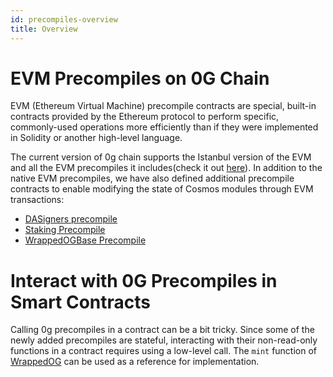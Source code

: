 ```yaml
---
id: precompiles-overview
title: Overview 
---
```

# EVM Precompiles on 0G Chain

EVM (Ethereum Virtual Machine) precompile contracts are special, built-in contracts provided by the Ethereum protocol to perform specific, commonly-used operations more efficiently than if they were implemented in Solidity or another high-level language.

The current version of 0g chain supports the Istanbul version of the EVM and all the EVM precompiles it includes(check it out [here](https://www.evm.codes/precompiled?fork=istanbul)). In addition to the native EVM precompiles, we have also defined additional precompile contracts to enable modifying the state of Cosmos modules through EVM transactions:

* [DASigners precompile](dasigners.md)
* [Staking Precompile](staking.md)
* [WrappedOGBase Precompile](wrappedogbase.md)

# Interact with 0G Precompiles in Smart Contracts

Calling 0g precompiles in a contract can be a bit tricky. Since some of the newly added precompiles are stateful, interacting with their non-read-only functions in a contract requires using a low-level call. The `mint` function of [WrappedOG](https://github.com/0glabs/OG-contracts/blob/main/contracts/WrappedOG.sol) can be used as a reference for implementation.







